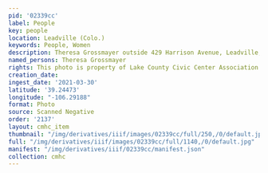 ```yaml
---
pid: '02339cc'
label: People
key: people
location: Leadville (Colo.)
keywords: People, Women
description: Theresa Grossmayer outside 429 Harrison Avenue, Leadville, CO
named_persons: Theresa Grossmayer
rights: This photo is property of Lake County Civic Center Association.
creation_date: 
ingest_date: '2021-03-30'
latitude: '39.24473'
longitude: "-106.29188"
format: Photo
source: Scanned Negative
order: '2137'
layout: cmhc_item
thumbnail: "/img/derivatives/iiif/images/02339cc/full/250,/0/default.jpg"
full: "/img/derivatives/iiif/images/02339cc/full/1140,/0/default.jpg"
manifest: "/img/derivatives/iiif/02339cc/manifest.json"
collection: cmhc
---
```


